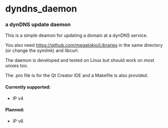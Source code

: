 # dyndns_daemon

### a dynDNS update daemon

This is a simple deamon for updating a domain at a dynDNS service.

You also need https://github.com/megatokio/Libraries in the same directory (or change the symlink) and libcurl.

The daemon is developed and tested on Linux but should work on most unixes too.

The .pro file is for the Qt Creator IDE
and a Makefile is also provided.

#### Currently supported:
* IP v4

#### Planned:
* IP v6


